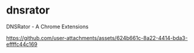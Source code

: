 # dnsrator
DNSRator - A Chrome Extensions




https://github.com/user-attachments/assets/624b661c-8a22-4414-bda3-effffc44c169

